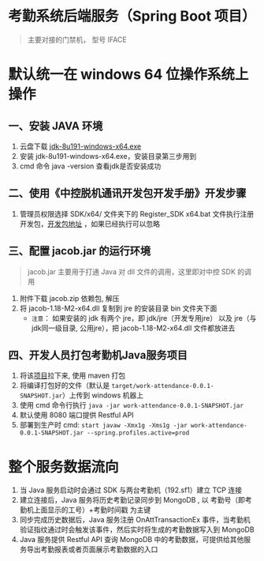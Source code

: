 # 考勤系统后端服务（Spring Boot 项目）

> 主要对接的门禁机， 型号 IFACE

# 默认统一在 windows 64 位操作系统上操作

## 一、安装 JAVA 环境
1. 云盘下载 [jdk-8u191-windows-x64.exe](https://pan.d.dfS)
2. 安装 jdk-8u191-windows-x64.exe，安装目录第三步用到
3. cmd 命令 java -version 查看jdk是否安装成功

## 二、使用《中控脱机通讯开发包开发手册》开发步骤

1. 管理员权限选择 SDK/x64/ 文件夹下的 Register_SDK x64.bat 文件执行注册开发包，[开发包地址](http://widsfviewpage.asf020)
   ，如果已经执行可以忽略

## 三、配置 jacob.jar 的运行环境
> jacob.jar 主要用于打通 Java 对 dll 文件的调用，这里即对中控 SDK 的调用

1. 附件下载 jacob.zip 依赖包, 解压
2. 将 jacob-1.18-M2-x64.dll 复制到 jre 的安装目录 bin 文件夹下面
    * `注意`： 如果安装的 jdk 有两个 jre，即 jdk/jre（开发专用jre） 以及 jre（与jdk同一级目录, 公用jre），把 jacob-1.18-M2-x64.dll 文件都放进去

## 四、开发人员打包考勤机Java服务项目
1. 将该[项目](http://gitlab.dm-ai.cn/mis/admin/work-attendance)拉下来, 使用 maven 打包
2. 将编译打包好的文件（默认是 `target/work-attendance-0.0.1-SNAPSHOT.jar`）上传到 windows 机器上
3. 使用 cmd 命令行执行 `java -jar work-attendance-0.0.1-SNAPSHOT.jar`
4. 默认使用 8080 端口提供 Restful API
5. 部署到生产时 cmd: `start javaw -Xmx1g -Xms1g -jar work-attendance-0.0.1-SNAPSHOT.jar --spring.profiles.active=prod`


# 整个服务数据流向

1. 当 Java 服务启动时会通过 SDK 与两台考勤机（192.sf1）建立 TCP 连接
2. 建立连接后，Java 服务将历史考勤记录同步到 MongoDB , 以 考勤号（即考勤机上面显示的工号）+考勤时间戳 为主键
3. 同步完成历史数据后，Java 服务注册 OnAttTransactionEx 事件，当考勤机验证指纹通过时会触发该事件，然后实时将生成的考勤数据写入到 MongoDB
4. Java 服务提供 Restful API 查询 MongoDB 中的考勤数据，可提供给其他服务导出考勤报表或者页面展示考勤数据的入口
